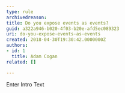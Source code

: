 ```yaml
---
type: rule
archivedreason: 
title: Do you expose events as events?
guid: a322a946-b020-4f03-b20e-afd5ec089323
uri: do-you-expose-events-as-events
created: 2018-04-30T19:30:42.0000000Z
authors:
- id: 1
  title: Adam Cogan
related: []

---
```



Enter Intro Text
<br><excerpt class='endintro'></excerpt><br>



